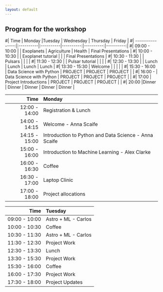 ```yaml
---
layout: default
---
```


## Program for the workshop


#| Time             | Monday    |Tuesday    | Wednesday | Thursday  | Friday    |
#| ----------------:|:----------|:----------|----------:|----------:|----------:|
#| 09:00 - 10:00    |           | Exoplanets  |  Agriculture |   Health   |  Final Presentations         |
#| 10:00 - 10:30    |           | Exoplanet tutorial         |           |           |  Final Presentations              |
#| 10:30 - 11:30    |           | Pulsars         |           |           |           |
#| 11:30 - 12:30    |           | Pulsar tutorial         |           |           |           |
#| 12:30 - 13:30    |           |  Lunch    |   Lunch   |   Lunch   | Lunch     |
#| 13:30 - 15:30    |  Welcome  |           |           |           |           |
#| 15:30 - 16:00    |   Data Science with Python |   PROJECT        |   PROJECT        |   PROJECT        |           |
#| 16:00 -     |   Data Science with Python |    PROJECT       |   PROJECT        |   PROJECT        |           |
#| 17:00    |   Project Introductions    |    PROJECT       |   PROJECT        |   PROJECT        |           |
#| 20:00    |Dinner     |   Dinner  |   Dinner  |   Dinner  |   Dinner  |


| Time             | Monday   |
| ----------------:|:----------|
| 12:00 - 14:00    |  Registration & Lunch  | 
| 14:00 - 14:15    |  Welcome - Anna Scaife | 
| 14:15 - 15:00    |  Introduction to Python and Data Science - Anna Scaife | 
| 15:00 - 16:00    |  Introduction to Machine Learning - Alex Clarke |  
| 16:00 - 16:30    |  Coffee |  
| 16:30 - 17:00    |   Laptop Clinic  | 
| 17:00 - 18:00    |   Project allocations    |


| Time             | Tuesday   |
| ----------------:|:----------|
| 09:00 - 10:00    |   Astro + ML - Carlos      | 
| 10:00 - 10:30    |   Coffee        |
| 10:30 - 11:30    |   Astro + ML - Carlos       | 
| 11:30 - 12:30    |   Project Work        | 
| 12:30 - 13:30    |   Lunch        | 
| 13:30 - 15:30    |  Project Work   | 
| 15:30 - 16:00    |  Coffee |  
| 16:00 -  17:30   |   Project Work  | 
| 17:30 - 18:00    |   Project Updates    |
